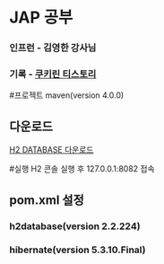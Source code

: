 # JAP 공부
### 인프런 - 김영한 강사님
### 기록 - [쿠키린 티스토리](https://hyeonddobbi.tistory.com/category/%E2%97%86SPRING%20BOOT/JPA)

#프로젝트
maven(version 4.0.0)

## 다운로드
[H2 DATABASE 다운로드](https://www.h2database.com/html/main.html)

#실행
H2 콘솔 실행 후 127.0.0.1:8082 접속

## pom.xml 설정
### h2database(version 2.2.224)
### hibernate(version 5.3.10.Final)